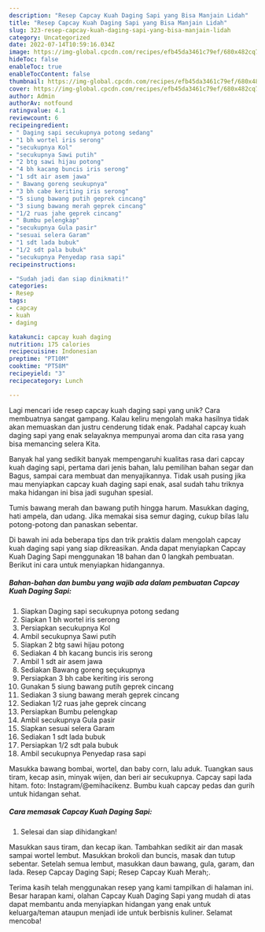 ```yaml
---
description: "Resep Capcay Kuah Daging Sapi yang Bisa Manjain Lidah"
title: "Resep Capcay Kuah Daging Sapi yang Bisa Manjain Lidah"
slug: 323-resep-capcay-kuah-daging-sapi-yang-bisa-manjain-lidah
category: Uncategorized
date: 2022-07-14T10:59:16.034Z
image: https://img-global.cpcdn.com/recipes/efb45da3461c79ef/680x482cq70/capcay-kuah-daging-sapi-foto-resep-utama.jpg
hideToc: false
enableToc: true
enableTocContent: false
thumbnail: https://img-global.cpcdn.com/recipes/efb45da3461c79ef/680x482cq70/capcay-kuah-daging-sapi-foto-resep-utama.jpg
cover: https://img-global.cpcdn.com/recipes/efb45da3461c79ef/680x482cq70/capcay-kuah-daging-sapi-foto-resep-utama.jpg
author: Admin
authorAv: notfound
ratingvalue: 4.1
reviewcount: 6
recipeingredient:
- " Daging sapi secukupnya potong sedang"
- "1 bh wortel iris serong"
- "secukupnya Kol"
- "secukupnya Sawi putih"
- "2 btg sawi hijau potong"
- "4 bh kacang buncis iris serong"
- "1 sdt air asem jawa"
- " Bawang goreng seukupnya"
- "3 bh cabe keriting iris serong"
- "5 siung bawang putih geprek cincang"
- "3 siung bawang merah geprek cincang"
- "1/2 ruas jahe geprek cincang"
- " Bumbu pelengkap"
- "secukupnya Gula pasir"
- "sesuai selera Garam"
- "1 sdt lada bubuk"
- "1/2 sdt pala bubuk"
- "secukupnya Penyedap rasa sapi"
recipeinstructions:

- "Sudah jadi dan siap dinikmati!"
categories:
- Resep
tags:
- capcay
- kuah
- daging

katakunci: capcay kuah daging 
nutrition: 175 calories
recipecuisine: Indonesian
preptime: "PT10M"
cooktime: "PT58M"
recipeyield: "3"
recipecategory: Lunch

---
```





Lagi mencari ide resep capcay kuah daging sapi yang unik? Cara membuatnya sangat gampang. Kalau keliru mengolah maka hasilnya tidak akan memuaskan dan justru cenderung tidak enak. Padahal capcay kuah daging sapi yang enak selayaknya mempunyai aroma dan cita rasa yang bisa memancing selera Kita.





Banyak hal yang sedikit banyak mempengaruhi kualitas rasa dari capcay kuah daging sapi, pertama dari jenis bahan, lalu pemilihan bahan segar dan Bagus, sampai cara membuat dan menyajikannya. Tidak usah pusing jika mau menyiapkan capcay kuah daging sapi enak,      asal sudah tahu triknya maka hidangan ini bisa jadi suguhan spesial.














Tumis bawang merah dan bawang putih hingga harum. Masukkan daging, hati ampela, dan udang. Jika memakai sisa semur daging, cukup bilas lalu potong-potong dan panaskan sebentar.






Di bawah ini ada beberapa tips dan trik praktis dalam mengolah capcay kuah daging sapi yang siap dikreasikan. Anda dapat menyiapkan Capcay Kuah Daging Sapi menggunakan 18 bahan dan 0 langkah pembuatan. Berikut ini cara untuk menyiapkan hidangannya.

<!--inarticleads1-->

##### Bahan-bahan dan bumbu yang wajib ada dalam pembuatan Capcay Kuah Daging Sapi:

1. Siapkan  Daging sapi secukupnya potong sedang
1. Siapkan 1 bh wortel iris serong
1. Persiapkan secukupnya Kol
1. Ambil secukupnya Sawi putih
1. Siapkan 2 btg sawi hijau potong
1. Sediakan 4 bh kacang buncis iris serong
1. Ambil 1 sdt air asem jawa
1. Sediakan  Bawang goreng seçukupnya
1. Persiapkan 3 bh cabe keriting iris serong
1. Gunakan 5 siung bawang putih geprek cincang
1. Sediakan 3 siung bawang merah geprek cincang
1. Sediakan 1/2 ruas jahe geprek cincang
1. Persiapkan  Bumbu pelengkap
1. Ambil secukupnya Gula pasir
1. Siapkan sesuai selera Garam
1. Sediakan 1 sdt lada bubuk
1. Persiapkan 1/2 sdt pala bubuk
1. Ambil secukupnya Penyedap rasa sapi


Masukka bawang bombai, wortel, dan baby corn, lalu aduk. Tuangkan saus tiram, kecap asin, minyak wijen, dan beri air secukupnya. Capcay sapi lada hitam. foto: Instagram/@emihacikenz. Bumbu kuah capcay pedas dan gurih untuk hidangan sehat. 

<!--inarticleads2-->

##### Cara memasak Capcay Kuah Daging Sapi:


1. Selesai dan siap dihidangkan!

Masukkan saus tiram, dan kecap ikan. Tambahkan sedikit air dan masak sampai wortel lembut. Masukkan brokoli dan buncis, masak dan tutup sebentar. Setelah semua lembut, masukkan daun bawang, gula, garam, dan lada. Resep Capcay Daging Sapi; Resep Capcay Kuah Merah;. 

Terima kasih telah menggunakan resep yang kami tampilkan di halaman ini. Besar harapan kami, olahan Capcay Kuah Daging Sapi yang mudah di atas dapat membantu anda menyiapkan hidangan yang enak untuk keluarga/teman ataupun menjadi ide untuk berbisnis kuliner. Selamat mencoba!
